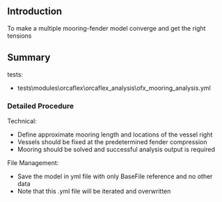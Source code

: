 ## Introduction


To make a multiple mooring-fender model converge and get the right tensions

## Summary


tests:
 -  tests\modules\orcaflex\orcaflex_analysis\ofx_mooring_analysis.yml

### Detailed Procedure

Technical:
- Define approximate mooring length and locations of the vessel right
- Vessels should be fixed at the predetermined fender compression 
- Mooring should be solved and successful analysis output is required

File Management:
- Save the model in yml file with only BaseFile reference and no other data
 - Note that this .yml file will be iterated and overwritten


